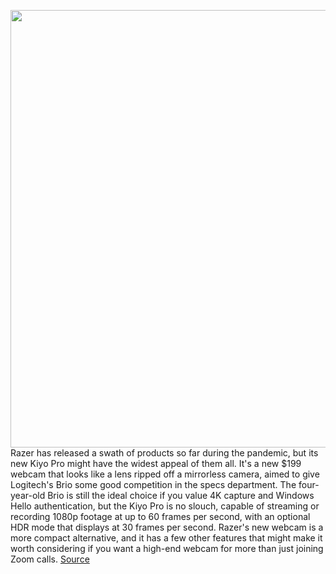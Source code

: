 <img src='https://cdn.vox-cdn.com/thumbor/0htj5rVtPbViTCRh7DKeY5iCvOM=/0x0:2040x1360/1200x800/filters:focal(918x398:1244x724)/cdn.vox-cdn.com/uploads/chorus_image/image/68861867/cfaulkner_210219_4432_0001.0.jpg' width='700px' /><br/>
Razer has released a swath of products so far during the pandemic, but its new Kiyo Pro might have the widest appeal of them all. It's a new $199 webcam that looks like a lens ripped off a mirrorless camera, aimed to give Logitech's Brio some good competition in the specs department. The four-year-old Brio is still the ideal choice if you value 4K capture and Windows Hello authentication, but the Kiyo Pro is no slouch, capable of streaming or recording 1080p footage at up to 60 frames per second, with an optional HDR mode that displays at 30 frames per second. Razer's new webcam is a more compact alternative, and it has a few other features that might make it worth considering if you want a high-end webcam for more than just joining Zoom calls.
<a href='https://www.theverge.com/22295235/razer-kiyo-pro-webcam-review-adjustable-field-of-view-streaming-zoom-video-calls-price-features'> Source <a/>